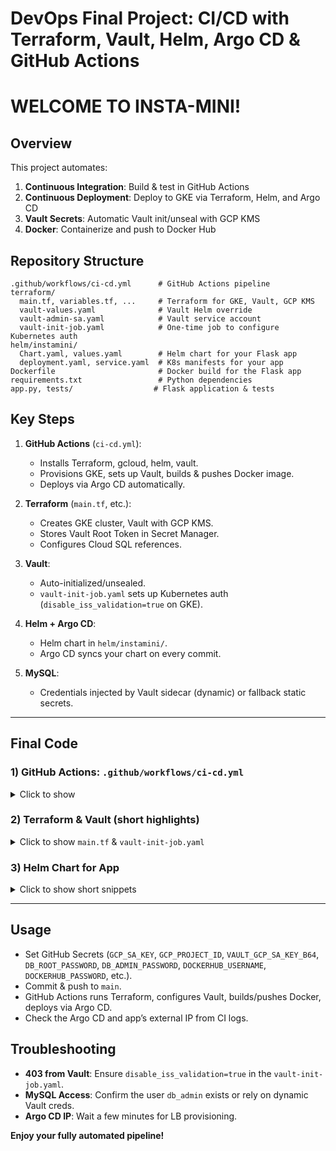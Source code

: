# DevOps Final Project: CI/CD with Terraform, Vault, Helm, Argo CD & GitHub Actions
# WELCOME TO INSTA-MINI!

## Overview

This project automates:

1. **Continuous Integration**: Build & test in GitHub Actions  
2. **Continuous Deployment**: Deploy to GKE via Terraform, Helm, and Argo CD  
3. **Vault Secrets**: Automatic Vault init/unseal with GCP KMS  
4. **Docker**: Containerize and push to Docker Hub  

## Repository Structure

```
.github/workflows/ci-cd.yml      # GitHub Actions pipeline
terraform/
  main.tf, variables.tf, ...     # Terraform for GKE, Vault, GCP KMS
  vault-values.yaml              # Vault Helm override
  vault-admin-sa.yaml            # Vault service account
  vault-init-job.yaml            # One-time job to configure Kubernetes auth
helm/instamini/
  Chart.yaml, values.yaml        # Helm chart for your Flask app
  deployment.yaml, service.yaml  # K8s manifests for your app
Dockerfile                       # Docker build for the Flask app
requirements.txt                 # Python dependencies
app.py, tests/                  # Flask application & tests
```

## Key Steps

1. **GitHub Actions** (`ci-cd.yml`):  
   - Installs Terraform, gcloud, helm, vault.  
   - Provisions GKE, sets up Vault, builds & pushes Docker image.  
   - Deploys via Argo CD automatically.  

2. **Terraform** (`main.tf`, etc.):  
   - Creates GKE cluster, Vault with GCP KMS.  
   - Stores Vault Root Token in Secret Manager.  
   - Configures Cloud SQL references.  

3. **Vault**:  
   - Auto-initialized/unsealed.  
   - `vault-init-job.yaml` sets up Kubernetes auth (`disable_iss_validation=true` on GKE).  

4. **Helm + Argo CD**:  
   - Helm chart in `helm/instamini/`.  
   - Argo CD syncs your chart on every commit.  

5. **MySQL**:  
   - Credentials injected by Vault sidecar (dynamic) or fallback static secrets.  

---

## Final Code

### 1) GitHub Actions: `.github/workflows/ci-cd.yml`
<details>
<summary>Click to show</summary>

```yaml
name: DevOps Final Project

on:
  push:
    branches: [ "main" ]
  pull_request:
    branches: [ "main" ]
  workflow_dispatch:

jobs:
  build-test-deploy:
    runs-on: ubuntu-latest
    env:
      GOOGLE_APPLICATION_CREDENTIALS: ${{ github.workspace }}/gcp-key.json
      TF_VAR_vault_gcp_sa_key_b64: ${{ secrets.VAULT_GCP_SA_KEY_B64 }}
      TF_VAR_db_root_password: ${{ secrets.DB_ROOT_PASSWORD }}
      TF_VAR_db_admin_password: ${{ secrets.DB_ADMIN_PASSWORD }}

    steps:
      - name: Check out repository
        uses: actions/checkout@v3

      - name: List repository
        run: |
          ls -la
          ls -la terraform || true

      - name: Install Dependencies
        run: |
          sudo apt-get update
          sudo apt-get install -y apt-transport-https ca-certificates gnupg curl jq unzip python3-pip
          # Terraform
          TF_VERSION="1.4.6"
          curl -sSL "https://releases.hashicorp.com/terraform/${TF_VERSION}/terraform_${TF_VERSION}_linux_amd64.zip" -o terraform.zip
          unzip -o terraform.zip -d tfbin
          sudo mv tfbin/terraform /usr/local/bin/terraform
          terraform -version

          # GCloud CLI, kubectl, helm, vault CLI, python
          ...
          pip3 install -r requirements.txt || true

      - name: GCP Auth
        run: |
          echo '${{ secrets.GCP_SA_KEY }}' | base64 --decode > $GITHUB_WORKSPACE/gcp-key.json
          gcloud auth activate-service-account --key-file=$GITHUB_WORKSPACE/gcp-key.json
          gcloud config set project ${{ secrets.GCP_PROJECT_ID }}

      - name: Terraform Import optional KMS resources
        run: |
          cd terraform
          terraform init -backend-config="bucket=tfstate-bucket-instamini" -backend-config="prefix=terraform/state"
          terraform import google_kms_key_ring.vault_ring "projects/${{ secrets.GCP_PROJECT_ID }}/locations/${{ secrets.GCP_REGION }}/keyRings/${{ secrets.KMS_KEY_RING }}" || true
          terraform import google_kms_crypto_key.vault_key ...
          terraform import google_secret_manager_secret.root_token_secret ...

      - name: Test Python App
        env:
          MYSQL_HOST: ${{ secrets.MYSQL_HOST }}
          MYSQL_PORT: ${{ secrets.MYSQL_PORT }}
          MYSQL_USER: ${{ secrets.MYSQL_USER }}
          MYSQL_PASS: ${{ secrets.MYSQL_PASS }}
          MYSQL_DB:   ${{ secrets.MYSQL_DB }}
        run: |
          python3 -m unittest discover -s tests

      - name: Check if cluster exists
        id: clustercheck
        run: |
          EXISTING=$(gcloud container clusters list --filter="name=vault-ha-cluster" --format="value(name)" || true)
          if [ "$EXISTING" == "vault-ha-cluster" ]; then
            echo "cluster_exists=true" >> $GITHUB_OUTPUT
          else
            echo "cluster_exists=false" >> $GITHUB_OUTPUT
          fi

      - name: Terraform Apply (Create Cluster)
        if: steps.clustercheck.outputs.cluster_exists == 'false'
        env:
          TF_VAR_gcp_project: ${{ secrets.GCP_PROJECT_ID }}
          ...
        run: |
          cd terraform
          terraform apply -target=google_container_cluster.primary -target=google_container_node_pool.primary_nodes -auto-approve

      - name: Configure Kubeconfig
        run: |
          gcloud container clusters get-credentials vault-ha-cluster --zone ${{ secrets.GCP_ZONE }} --project ${{ secrets.GCP_PROJECT_ID }}

      - name: Terraform Apply (KMS + Vault)
        env:
          TF_VAR_gcp_project: ${{ secrets.GCP_PROJECT_ID }}
          ...
        run: |
          cd terraform
          terraform apply -auto-approve

      - name: Create MySQL Secret
        run: |
          gcloud container clusters get-credentials vault-ha-cluster --zone ${{ secrets.GCP_ZONE }} --project ${{ secrets.GCP_PROJECT_ID }}
          kubectl delete secret mysite-db-secrets -n default --ignore-not-found=true
          kubectl create secret generic mysite-db-secrets -n default \
            --from-literal=MYSQL_HOST=${{ secrets.MYSQL_HOST }} \
            --from-literal=MYSQL_PORT=${{ secrets.MYSQL_PORT }} \
            --from-literal=MYSQL_USER=${{ secrets.MYSQL_USER }} \
            --from-literal=MYSQL_PASS=${{ secrets.MYSQL_PASS }} \
            --from-literal=MYSQL_DB=${{ secrets.MYSQL_DB }}

      - name: Login to DockerHub
        uses: docker/login-action@v2
        with:
          username: ${{ secrets.DOCKERHUB_USERNAME }}
          password: ${{ secrets.DOCKERHUB_PASSWORD }}

      - name: Docker Build & Push
        uses: docker/build-push-action@v2
        with:
          context: .
          file: ./Dockerfile
          push: true
          tags: ${{ secrets.DOCKERHUB_USERNAME }}/instamini:v3
          platforms: linux/amd64

      - name: Configure kubectl (again)
        run: |
          gcloud container clusters get-credentials vault-ha-cluster --zone ${{ secrets.GCP_ZONE }} --project ${{ secrets.GCP_PROJECT_ID }}

      - name: Install Argo CD & Create App
        run: |
          kubectl create namespace argocd --dry-run=client -o yaml | kubectl apply -f -
          kubectl apply -n argocd -f https://raw.githubusercontent.com/argoproj/argo-cd/stable/manifests/install.yaml
          ...
          argocd app create instamini \
            --repo https://github.com/casual-cat/instamini-project.git \
            --path helm/instamini \
            ...
            --helm-set image.repository=${{ secrets.DOCKERHUB_USERNAME }}/instamini \
            --helm-set image.tag=v3 \
            --upsert

      - name: Print External IP
        run: |
          for i in {1..10}; do
            EXTERNAL_IP=$(kubectl get svc instamini-mysite -n default -o jsonpath='{.status.loadBalancer.ingress[0].ip}')
            ...
```
</details>

### 2) Terraform & Vault (short highlights)

<details>
<summary>Click to show <code>main.tf</code> & <code>vault-init-job.yaml</code></summary>

```hcl
# main.tf
resource "google_container_cluster" "primary" { ... }
resource "google_container_node_pool" "primary_nodes" { ... }

resource "helm_release" "vault" {
  chart = "vault"
  values = [ file("${path.module}/vault-values.yaml") ]
  ...
}

resource "null_resource" "vault_init_and_config" {
  provisioner "local-exec" {
    command = <<-EOT
      # 1) Wait for Vault LB
      # 2) operator init (if not already done)
      # 3) store root token in Secret Manager
      # 4) enable database secrets & config
      ...
    EOT
  }
}

# vault-init-job.yaml
vault write auth/kubernetes/config \
  token_reviewer_jwt="$(cat /var/run/secrets/kubernetes.io/serviceaccount/token)" \
  kubernetes_ca_cert=@/var/run/secrets/kubernetes.io/serviceaccount/ca.crt \
  kubernetes_host="https://kubernetes.default.svc.cluster.local:443" \
  disable_iss_validation=true  # GKE fix
```
</details>

### 3) Helm Chart for App

<details>
<summary>Click to show short snippets</summary>

```yaml
# deployment.yaml (Helm)
...
annotations:
  vault.hashicorp.com/agent-inject: "true"
  vault.hashicorp.com/agent-inject-secret-dbcreds: "database/creds/instamini"
...
env:
- name: MYSQL_HOST
  valueFrom:
    secretKeyRef:
      name: mysite-db-secrets
      key: MYSQL_HOST
...
```
</details>

---

## Usage

- Set GitHub Secrets (`GCP_SA_KEY`, `GCP_PROJECT_ID`, `VAULT_GCP_SA_KEY_B64`, `DB_ROOT_PASSWORD`, `DB_ADMIN_PASSWORD`, `DOCKERHUB_USERNAME`, `DOCKERHUB_PASSWORD`, etc.).  
- Commit & push to `main`.  
- GitHub Actions runs Terraform, configures Vault, builds/pushes Docker, deploys via Argo CD.  
- Check the Argo CD and app’s external IP from CI logs.  

## Troubleshooting

- **403 from Vault**: Ensure `disable_iss_validation=true` in the `vault-init-job.yaml`.  
- **MySQL Access**: Confirm the user `db_admin` exists or rely on dynamic Vault creds.  
- **Argo CD IP**: Wait a few minutes for LB provisioning.

**Enjoy your fully automated pipeline!**
